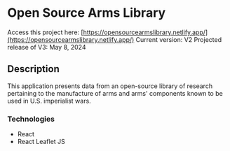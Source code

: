 # Open Source Arms Library

Access this project here: [https://opensourcearmslibrary.netlify.app/](https://opensourcearmslibrary.netlify.app/)
Current version: V2
Projected release of V3: May 8, 2024

## Description

This application presents data from an open-source library of
research pertaining to the manufacture of arms and arms' components
known to be used in U.S. imperialist wars.

### Technologies

- React
- React Leaflet JS
